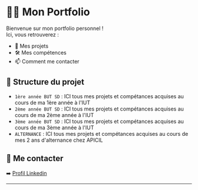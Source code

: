 # 👨‍💻 Mon Portfolio

Bienvenue sur mon portfolio personnel !  
Ici, vous retrouverez :

- 💼 Mes projets
- 🛠️ Mes compétences
- 📫 Comment me contacter


## 📁 Structure du projet
- `1ère année BUT SD` : ICI tous mes projets et compétances acquises au cours de ma 1ère année à l'IUT
- `2ème année BUT SD` : ICI tous mes projets et compétances acquises au cours de ma 2ème année à l'IUT
- `3ème année BUT SD` : ICI tous mes projets et compétances acquises au cours de ma 3ème année à l'IUT
- `ALTERNANCE` : ICI tous mes projets et compétances acquises au cours de mes 2 ans d'alternance chez APICIL

## 🚀 Me contacter
➡️ [Profil Linkedin](https://www.linkedin.com/in/adriangiurgiu10/)

---

